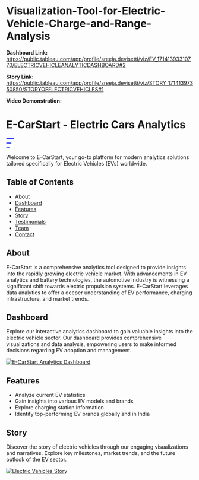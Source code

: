 # Visualization-Tool-for-Electric-Vehicle-Charge-and-Range-Analysis

**Dashboard Link:** https://public.tableau.com/app/profile/sreeja.devisetti/viz/EV_17141393310770/ELECTRICVEHICLEANALYTICDASHBOARD#2


**Story Link:** https://public.tableau.com/app/profile/sreeja.devisetti/viz/STORY_17141397350850/STORYOFELECTRICVEHICLES#1


**Video Demonstration:**

# E-CarStart - Electric Cars Analytics

![E-CarStart Logo](assets/img/logo.png)

Welcome to E-CarStart, your go-to platform for modern analytics solutions tailored specifically for Electric Vehicles (EVs) worldwide.

## Table of Contents

- [About](#about)
- [Dashboard](#dashboard)
- [Features](#features)
- [Story](#story)
- [Testimonials](#testimonials)
- [Team](#team)
- [Contact](#contact)

## About

E-CarStart is a comprehensive analytics tool designed to provide insights into the rapidly growing electric vehicle market. With advancements in EV analytics and battery technologies, the automotive industry is witnessing a significant shift towards electric propulsion systems. E-CarStart leverages data analytics to offer a deeper understanding of EV performance, charging infrastructure, and market trends.

## Dashboard

Explore our interactive analytics dashboard to gain valuable insights into the electric vehicle sector. Our dashboard provides comprehensive visualizations and data analysis, empowering users to make informed decisions regarding EV adoption and management.

[![E-CarStart Analytics Dashboard](https://public.tableau.com/static/images/EV/EV_17141393310770/ELECTRICVEHICLEANALYTICDASHBOARD/1_rss.png)](#)

## Features

- Analyze current EV statistics
- Gain insights into various EV models and brands
- Explore charging station information
- Identify top-performing EV brands globally and in India

## Story

Discover the story of electric vehicles through our engaging visualizations and narratives. Explore key milestones, market trends, and the future outlook of the EV sector.

[![Electric Vehicles Story](https://public.tableau.com/static/images/ST/STORY_17141397350850/STORYOFELECTRICVEHICLES/1_rss.png)](#)
